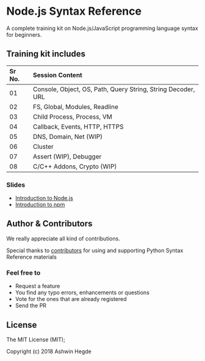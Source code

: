 # Node.js Syntax Reference

A complete training kit on Node.js/JavaScript programming language syntax for beginners.

## Training kit includes

| Sr No. | Session Content |
|:---|:---|
| 01 | Console, Object, OS, Path, Query String, String Decoder, URL |
| 02 | FS, Global, Modules, Readline |
| 03 | Child Process, Process, VM |
| 04 | Callback, Events, HTTP, HTTPS |
| 05 | DNS, Domain, Net (WIP) |
| 06 | Cluster |
| 07 | Assert (WIP), Debugger |
| 08 | C/C++ Addons, Crypto (WIP) |

### Slides

* [Introduction to Node.js](http://slides.com/ashwinhegde/nodejs)
* [Introduction to npm](http://slides.com/ashwinhegde/npm)

## Author & Contributors

We really appreciate all kind of contributions.

Special thanks to [contributors](https://github.com/hegdeashwin/Server-Side-Node.js/graphs/contributors) for using and supporting Python Syntax Reference materials

### Feel free to

* Request a feature 
* You find any typo errors, enhancements or questions
* Vote for the ones that are already registered
* Send the PR

## License

The MIT License (MIT); 

Copyright (c) 2018 Ashwin Hegde

